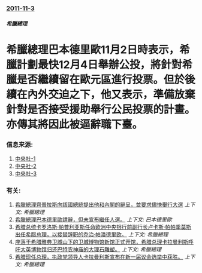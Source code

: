 ### [2011-11-3](/news/2011/11/3/index.md)

##### 希臘總理
#  希臘總理巴本德里歐11月2日時表示，希臘計劃最快12月4日舉辦公投，將針對希臘是否繼續留在歐元區進行投票。但於後續在內外交迫之下，他又表示，準備放棄針對是否接受援助舉行公民投票的計畫。亦傳其將因此被逼辭職下臺。




### 信息来源:

1. [中央社-1](https://web.archive.org/web/20140808185439/http://www2.cna.com.tw/ShowNews/WebNews_Detail.aspx?Type=FirstNews&TNo=&ID=201111030010)
2. [中央社-2](https://web.archive.org/web/20140808190828/http://www2.cna.com.tw/ShowNews/WebNews_Detail.aspx?Type=FirstNews&ID=201111030064)
3. [中央社-3](https://web.archive.org/web/20140808185006/http://www2.cna.com.tw/ShowNews/Detail.aspx?pNewsID=201111040012&pType0=aFE&pTypeSel=0)

### 有关:

1. [ 希臘總理齊普拉斯向該國總統提出他和內閣的辭呈，並要求儘快舉行大選](/news/2015/08/20/希臘總理齊普拉斯向該國總統提出他和內閣的辭呈-並要求儘快舉行大選.md) _上下文: 希臘總理_
2. [ 希臘總理巴本德里歐請辭，但未宣布繼任人選。](/news/2011/11/9/希臘總理巴本德里歐請辭-但未宣布繼任人選.md) _上下文: 巴本德里歐_
3. [希腊总统卡罗洛斯·帕普利亚斯任命欧洲中央银行前副行长卢卡斯·帕帕季莫斯出任希腊总理，以接替辞职的乔治·帕潘德里欧。](/news/2011/11/10/希腊总统卡罗洛斯-帕普利亚斯任命欧洲中央银行前副行长卢卡斯-帕帕季莫斯出任希腊总理-以接替辞职的乔治-帕潘德里欧.md) _上下文: 希臘總理_
4. [ 座落于希腊雅典卫城山下的卫城博物馆新馆正式开馆，希腊总理卡拉曼利斯呼吁大英博物馆归还巴特农神庙的大理石雕塑。](/news/2009/06/20/座落于希腊雅典卫城山下的卫城博物馆新馆正式开馆-希腊总理卡拉曼利斯呼吁大英博物馆归还巴特农神庙的大理石雕塑.md) _上下文: 希臘總理_
5. [希腊现任总理，执政党领导人卡拉曼利斯宣布在新一届议会选举中获胜。](/news/2007/09/17/希腊现任总理-执政党领导人卡拉曼利斯宣布在新一届议会选举中获胜.md) _上下文: 希臘總理_
